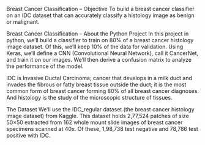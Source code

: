 Breast Cancer Classification – Objective
To build a breast cancer classifier on an IDC dataset that can accurately classify a histology image as benign or malignant.

Breast Cancer Classification – About the Python Project
In this project in python, we’ll build a classifier to train on 80% of a breast cancer histology image dataset. Of this, we’ll keep 10% of the data for validation. Using Keras, we’ll define a CNN (Convolutional Neural Network), call it CancerNet, and train it on our images. We’ll then derive a confusion matrix to analyze the performance of the model.

IDC is Invasive Ductal Carcinoma; cancer that develops in a milk duct and invades the fibrous or fatty breast tissue outside the duct; it is the most common form of breast cancer forming 80% of all breast cancer diagnoses. And histology is the study of the microscopic structure of tissues.

The Dataset
We’ll use the IDC_regular dataset (the breast cancer histology image dataset) from Kaggle. This dataset holds 2,77,524 patches of size 50×50 extracted from 162 whole mount slide images of breast cancer specimens scanned at 40x. Of these, 1,98,738 test negative and 78,786 test positive with IDC.
